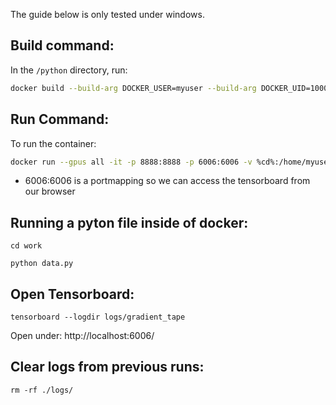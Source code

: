 The guide below is only tested under windows.

## Build command:
In the `/python` directory, run:

```bash
docker build --build-arg DOCKER_USER=myuser --build-arg DOCKER_UID=1000 --build-arg DOCKER_GID=1000 -t tf_mnist .
```

## Run Command:
To run the container:

```bash
docker run --gpus all -it -p 8888:8888 -p 6006:6006 -v %cd%:/home/myuser/work --name tf_mnist_container tf_mnist
```

- 6006:6006 is a portmapping so we can access the tensorboard from our browser

## Running a pyton file inside of docker:

```
cd work
```

```
python data.py
```

## Open Tensorboard:

```
tensorboard --logdir logs/gradient_tape
```

Open under: http://localhost:6006/

## Clear logs from previous runs:

```
rm -rf ./logs/
```